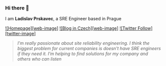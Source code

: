 ### Hi there 👋

I am **Ladislav Prskavec**, a SRE Engineer based in Prague

[![Homepage][web-image]](https://www.prskavec.net/)
[![Blog in Czech][web-image]](https://blog.prskavec.net/)
[![Twitter Follow][twitter-image]](https://twitter.com/robinpokorny)

> *I’m really passionate about site reliability engineering. I think the biggest problem for current companies is doesn't have SRE engineers if they need it. I’m helping to find solutions for my company and others who can listen*

